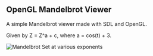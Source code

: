 OpenGL Mandelbrot Viewer
------------------------

A simple Mandelbrot viewer made with SDL and OpenGL. 

Given by Z = Z^a + c, where a = cos(t) + 3.

![Mandelbrot Set at various exponents](https://a820f3c9956326ac9f8a19bcfd8af7e3ae832dc7.googledrive.com/host/0B-0IlKCrjxd4WmJuVXQtcWtUcmM/output.gif)
